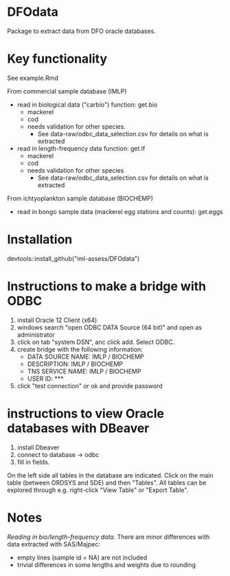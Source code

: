 # DFOdata

Package to extract data from DFO oracle databases.

# Key functionality
See example.Rmd

From commercial sample database (IMLP)
* read in biological data ("carbio") function: get.bio
    + mackerel
    + cod
    + needs validation for other species. 
        - See data-raw/odbc_data_selection.csv for details on what is extracted
* read in length-frequency data function: get.lf
    + mackerel
    + cod
    + needs validation for other species
        - See data-raw/odbc_data_selection.csv for details on what is extracted

From ichtyoplankton sample database (BIOCHEMP)
* read in bongo sample data (mackerel egg stations and counts): get.eggs

# Installation

devtools::install_github("iml-assess/DFOdata")

# Instructions to make a bridge with ODBC

1. install Oracle 12 Client (x64)
2. windows search "open ODBC DATA Source (64 bit)" and open as administrator
3. click on tab "system DSN", anc click add. Select ODBC.
4. create bridge with the following information:
    + DATA SOURCE NAME: IMLP / BIOCHEMP
    + DESCRIPTION: IMLP / BIOCHEMP
    + TNS SERVICE NAME: IMLP / BIOCHEMP
    + USER ID: *** 
5. click "test connection" or ok and provide password

# instructions to view Oracle databases with DBeaver

1. install Dbeaver
2. connect to database -> odbc
3. fill in fields.

On the left side all tables in the database are indicated. Click on the main table (between ORDSYS and SDE) and then "Tables". All tables can be explored through e.g. right-click "View Table" or "Export Table".

# Notes

*Reading in bio/length-frequency data.*
There are minor differences with data extracted with SAS/Majpec:
- empty lines (sample id = NA) are not included
- trivial differences in some lengths and weights due to rounding



